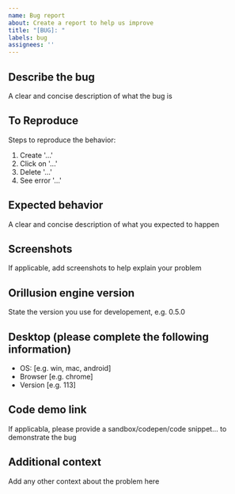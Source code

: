 ```yaml
---
name: Bug report
about: Create a report to help us improve
title: "[BUG]: "
labels: bug
assignees: ''
---
```


## Describe the bug
A clear and concise description of what the bug is

## To Reproduce
Steps to reproduce the behavior:
1. Create '...'
2. Click on '...'
3. Delete '...'
4. See error '...'

## Expected behavior
A clear and concise description of what you expected to happen

## Screenshots
If applicable, add screenshots to help explain your problem

## Orillusion engine version
State the version you use for developement, e.g. 0.5.0

## Desktop (please complete the following information)
- OS: [e.g. win, mac, android]
- Browser [e.g. chrome]
- Version [e.g. 113]

## Code demo link
If applicabla, please provide a sandbox/codepen/code snippet... to demonstrate the bug

## Additional context
Add any other context about the problem here